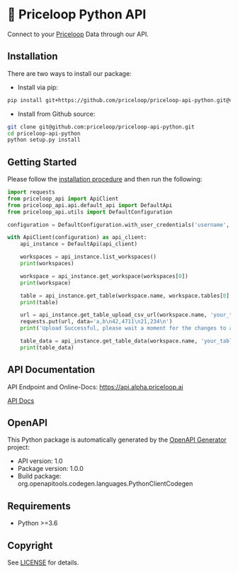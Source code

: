 # 🔌 Priceloop Python API

Connect to your [Priceloop](https://alpha.priceloop.ai/) Data through our API.

## Installation
There are two ways to install our package:

- Install via pip:
```sh
pip install git+https://github.com/priceloop/priceloop-api-python.git@v0.1.1
```

- Install from Github source:
```sh
git clone git@github.com:priceloop/priceloop-api-python.git
cd priceloop-api-python
python setup.py install
```

## Getting Started

Please follow the [installation procedure](#installation) and then run the following:

```python
import requests
from priceloop_api import ApiClient
from priceloop_api.api.default_api import DefaultApi
from priceloop_api.utils import DefaultConfiguration

configuration = DefaultConfiguration.with_user_credentials('username', 'password')

with ApiClient(configuration) as api_client:
    api_instance = DefaultApi(api_client)

    workspaces = api_instance.list_workspaces()
    print(workspaces)

    workspace = api_instance.get_workspace(workspaces[0])
    print(workspace)

    table = api_instance.get_table(workspace.name, workspace.tables[0].name)
    print(table)

    url = api_instance.get_table_upload_csv_url(workspace.name, 'your_table', mode='delete_and_recreate')
    requests.put(url, data='a,b\n42,4711\n21,234\n')
    print('Upload Successful, please wait a moment for the changes to appear')

    table_data = api_instance.get_table_data(workspace.name, 'your_table', limit = 2, offset = 0)
    print(table_data)
```

## API Documentation

API Endpoint and Online-Docs: https://api.alpha.priceloop.ai

[API Docs](docs/DefaultApi.md)

## OpenAPI

This Python package is automatically generated by the [OpenAPI Generator](https://openapi-generator.tech) project:

- API version: 1.0
- Package version: 1.0.0
- Build package: org.openapitools.codegen.languages.PythonClientCodegen

## Requirements
- Python >=3.6

## Copyright
See [LICENSE](LICENSE) for details.